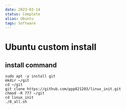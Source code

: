 ```yaml
---
date: 2023-03-14
status: Complete 
alias: Ubuntu
tags: Software
---
```


# Ubuntu custom install

## install command

```
sudo apt -y install git  
mkdir ~/git  
cd ~/git  
git clone https://github.com/ppp821203/linux_init.git
chmod -R 777 ~/git  
cd linux_init  
./0_all.sh
```